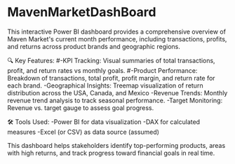 # MavenMarketDashBoard
This interactive Power BI dashboard provides a comprehensive overview of Maven Market's current month performance, including transactions, profits, and returns across product brands and geographic regions.

🔍 Key Features:
#-KPI Tracking: Visual summaries of total transactions, profit, and return rates vs monthly goals.
#-Product Performance: Breakdown of transactions, total profit, profit margin, and return rate for each brand.
-Geographical Insights: Treemap visualization of return distribution across the USA, Canada, and Mexico
-Revenue Trends: Monthly revenue trend analysis to track seasonal performance.
-Target Monitoring: Revenue vs. target gauge to assess goal progress.

🛠️ Tools Used:
-Power BI for data visualization
-DAX for calculated measures
-Excel (or CSV) as data source (assumed)

This dashboard helps stakeholders identify top-performing products, areas with high returns, and track progress toward financial goals in real time.
